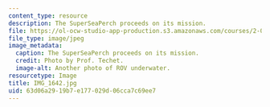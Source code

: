 ```yaml
---
content_type: resource
description: The SuperSeaPerch proceeds on its mission.
file: https://ol-ocw-studio-app-production.s3.amazonaws.com/courses/2-011-introduction-to-ocean-science-and-engineering-spring-2006/63d06a2919b7e177029d06cca7c69ee7_IMG_1642.jpg
file_type: image/jpeg
image_metadata:
  caption: The SuperSeaPerch proceeds on its mission.
  credit: Photo by Prof. Techet.
  image-alt: Another photo of ROV underwater.
resourcetype: Image
title: IMG_1642.jpg
uid: 63d06a29-19b7-e177-029d-06cca7c69ee7
---
```

